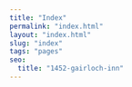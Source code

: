 ```yaml
---
title: "Index"
permalink: "index.html"
layout: "index.html"
slug: "index"
tags: "pages"
seo:
  title: "1452-gairloch-inn"
---
```




